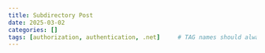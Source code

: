 ```yaml
---
title: Subdirectory Post
date: 2025-03-02
categories: []
tags: [authorization, authentication, .net]     # TAG names should always be lowercase
---
```

